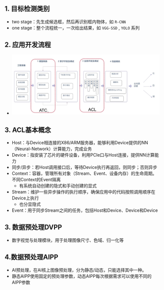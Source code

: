 ## 1. 目标检测类别

- two stage：先生成候选框，然后再识别框内物体，如 `R-CNN`
- one stage：整个流程统一，一次给出结果，如 `VGG-SSD` , `YOLO` 系列

## 2. 应用开发流程

- ![AI应用开发完整流程](/pics/AI_app_develop.jpg)

## 3. ACL基本概念
- Host：与Device相连接的X86/ARM服务器，能够利用Device提供的NN（Neural-Network）计算能力，完成业务
- Device：指安装了芯片的硬件设备，利用PCIe口与Host连接，提供NN计算能力
- 同步/异步：若Host调用接口后，等待Device执行再返回，则同步；否则异步
- Context：容器，管理所有对象（Stream、Event、设备内存）的生命周期。不同Context的Event隔离
	- 有系统自动创建的隐式和手动创建的显式
- Stream：维护一些异步操作的执行顺序，确保应用中的代码按照调用顺序在Device上执行
	- 也分显隐式
- Event：用于同步Stream之间的任务，包括Host和Device、Device和Device
## 3. 数据预处理DVPP
- 数字视觉与处理模块，用于处理图像尺寸、色域、归一化等

## 4.数据预处理AIPP
- AI预处理，在AI核上图像预处理，分为静态/动态，只能选择其中一种。
- 静态AIPP使用固定的预处理参数，动态AIPP每次根据需求可以使用不同的AIPP参数